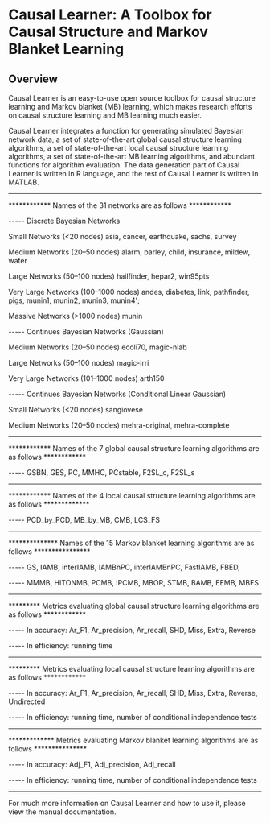 # Causal Learner: A Toolbox for Causal Structure and Markov Blanket Learning

## Overview

Causal Learner is an easy-to-use open source toolbox for causal structure learning and Markov blanket (MB) learning, which makes research efforts on causal structure learning and MB learning much easier.

Causal Learner integrates a function for generating simulated Bayesian network data, a set of state-of-the-art global causal structure learning algorithms, a set of state-of-the-art local causal structure learning algorithms, a set of state-of-the-art MB learning algorithms, and abundant functions for algorithm evaluation. The data generation part of Causal Learner is written in R language, and the rest of Causal Learner is written in MATLAB.


 **********************************************************************
 ************ Names of the 31 networks are as follows ************ 
   
 ----- Discrete Bayesian Networks

 Small Networks (<20 nodes)   asia, cancer, earthquake, sachs, survey

 Medium Networks (20–50 nodes)   alarm, barley, child, insurance, mildew, water

 Large Networks (50–100 nodes)   hailfinder, hepar2, win95pts

 Very Large Networks (100–1000 nodes)   andes, diabetes, link, pathfinder, pigs, munin1, munin2, munin3, munin4';

 Massive Networks (>1000 nodes)   munin

 ----- Continues Bayesian Networks (Gaussian)

 Medium Networks (20–50 nodes) ecoli70, magic-niab

 Large Networks (50–100 nodes) magic-irri

 Very Large Networks (101–1000 nodes) arth150

 ----- Continues Bayesian Networks (Conditional Linear Gaussian)

 Small Networks (<20 nodes) sangiovese

 Medium Networks (20–50 nodes) mehra-original, mehra-complete


 *********************************************************************************************************
 ************ Names of the 7 global causal structure learning algorithms are as follows ************ 

 ----- GSBN, GES, PC, MMHC, PCstable, F2SL_c, F2SL_s


 *********************************************************************************************************
 ************ Names of the 4 local causal structure learning  algorithms are as follows ************* 

 ----- PCD_by_PCD, MB_by_MB, CMB, LCS_FS


 *********************************************************************************************************
 ************** Names of the 15 Markov blanket learning algorithms are as follows ****************

 ----- GS, IAMB, interIAMB, IAMBnPC, interIAMBnPC, FastIAMB, FBED,
 
 ----- MMMB, HITONMB, PCMB, IPCMB, MBOR, STMB, BAMB, EEMB, MBFS


 *********************************************************************************************************
 ********* Metrics evaluating global causal structure learning algorithms are as follows ************

 ----- In accuracy: Ar_F1, Ar_precision, Ar_recall, SHD, Miss, Extra, Reverse
 
 ----- In efficiency: running time


 *********************************************************************************************************
 ********* Metrics evaluating local causal structure learning algorithms are as follows ************

 ----- In accuracy: Ar_F1, Ar_precision, Ar_recall, SHD, Miss, Extra, Reverse, Undirected
 
 ----- In efficiency: running time, number of conditional independence tests


 *********************************************************************************************************
 ************* Metrics evaluating Markov blanket learning algorithms are as follows ***************

 ----- In accuracy: Adj_F1, Adj_precision, Adj_recall
 
 ----- In efficiency: running time, number of conditional independence tests

 *********************************************************************************************************
For much more information on Causal Learner and how to use it, please view the manual documentation.



